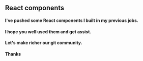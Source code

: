 <h2>React components</h2>
<h4>I've pushed some React components I built in my previous jobs.</h4>
<h4>I hope you well used them and get assist.</h4>
<h4>Let's make richer our git community.</h4>
<h4>Thanks</h4>
